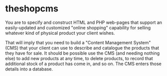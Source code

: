theshopcms
==========

You are to specify and construct HTML and PHP web-pages that support an easily-updated and customized "online shopping" capability for selling whatever kind of physical product your client wishes.

That will imply that you need to build a "Content Management System" (CMS) that your client can use to describe and catalogue the products that they have for sale. It should be possible use the CMS (and needing nothing else) to add new products at any time, to delete products, to record that additional stock of a product has come in, and so on. The CMS enters those details into a database.
